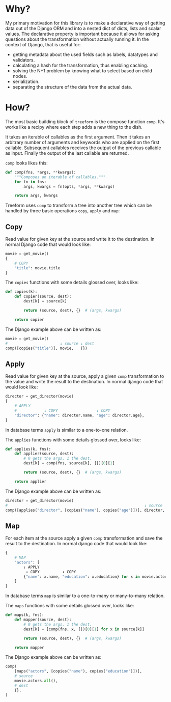 # Why?

My primary motivation for this library is to make a declarative way of getting data out of the Django ORM and into a nested dict of dicts, lists and scalar values. The declarative property is important because it allows for asking questions about the transformation without actually running it. In the context of Django, that is useful for:

- getting metadata about the used fields such as labels, datatypes and validators.
- calculating a hash for the transformation, thus enabling caching.
- solving the N+1 problem by knowing what to select based on child nodes.
- serialization.
- separating the structure of the data from the actual data.

# How?

The most basic building block of `treeform` is the compose function `comp`. It's works like a recipy where each step adds a new thing to the dish.

It takes an iterable of callables as the first argument. Then it takes an arbitrary number of arguments and keywords who are applied on the first callable. Subsequent callables receives the output of the previous callable as input. Finally the output of the last callable are returned.

`comp` looks likes this:

```python
def comp(fns, *args, **kwargs):
    """Composes an iterable of callables."""
    for fn in fns:
        args, kwargs = fn(opts, *args, **kwargs)

    return args, kwargs
```

Treeform uses `comp` to transform a tree into another tree which can be handled by three basic operations `copy`, `apply` and `map`:

## Copy

Read value for given key at the source and write it to the destination. In normal Django code that would look like:

```python
movie = get_movie()
{
    # COPY
    "title": movie.title
}
```

The `copies` functions with some details glossed over, looks like:

```python
def copies(k):
    def copier(source, dest):
        dest[k] = source[k]

        return (source, dest), {}  # (args, kwargs)

    return copier
```

The Django example above can be written as:

```python
movie = get_movie()
#                       ↓ source ↓ dest
comp([copies("title")], movie,   {})
```

## Apply

Read value for given key at the source, apply a given `comp` transformation to the value and write the result to the destination. In normal django code that would look like:

```python
director = get_director(movie)
{
    # APPLY
    #            ↓ COPY                 ↓ COPY
    "director": {"name": director.name, "age": director.age},
}
```

In database terms `apply` is similar to a one-to-one relation.

The `applies` functions with some details glossed over, looks like:

```python
def applies(k, fns):
    def applier(source, dest):
        # 0 gets the args, 1 the dest.
        dest[k] = comp(fns, source[k], {})[0][1]

        return (source, dest), {}  # (args, kwargs)

    return applier
```

The Django example above can be written as:

```python
director = get_director(movie)
#                                                            ↓ source   ↓ dest
comp([applies("director", [copies("name"), copies("age")])], director,  {})
```

## Map

For each item at the source apply a given `comp` transformation and save the result to the destination. In normal django code that would look like:

```python
{
    # MAP
    "actors": [
        ↓ APPLY
         ↓ COPY          ↓ COPY                   
        {"name": x.name, "education": x.education} for x in movie.actors.all()
    ]
}
```

In database terms `map` is similar to a one-to-many or many-to-many relation.

The `maps` functions with some details glossed over, looks like:

```python
def maps(k, fns):
    def mapper(source, dest):
        # 0 gets the args, 1 the dest.
        dest[k] = [comp(fns, x, {})[0][1] for x in source[k]]

        return (source, dest), {}  # (args, kwargs)

    return mapper
```

The Django example above can be written as:

```python
comp(
    [maps("actors", [copies("name"), copies("education")])],
    # source
    movie.actors.all(),
    # dest
    {},
)
```

